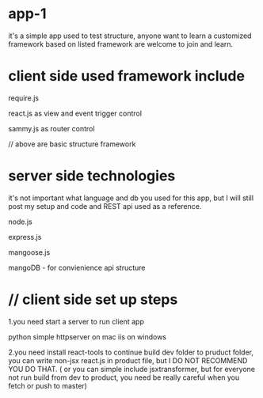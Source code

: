 # app-1

it's a simple app used to test structure, anyone want to learn a customized framework based on listed framework are welcome to join and learn.

# client side used framework include

require.js

react.js as view and event trigger control

sammy.js as router control

// above are basic structure framework

# server side technologies

it's not important what language and db you used for this app, but I will still post my setup and code and REST api used as a reference.

node.js

express.js

mangoose.js

mangoDB - for convienience api structure


# // client side set up steps
1.you need start a server to run client app

python simple httpserver on mac
iis on windows

2.you need install react-tools to continue build dev folder to pruduct folder, you can write non-jsx react.js in product file, but I DO NOT RECOMMEND YOU DO THAT.
( or you can simple include jsxtransformer, but for everyone not run build from dev to product, you need be really careful when you fetch or push to master)


